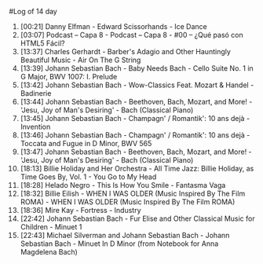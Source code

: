 #Log of 14 day

1. [00:21] Danny Elfman - Edward Scissorhands - Ice Dance
1. [03:07] Podcast – Capa 8 - Podcast – Capa 8 - #00 – ¿Qué pasó con HTML5 Fácil?
1. [13:37] Charles Gerhardt - Barber's Adagio and Other Hauntingly Beautiful Music - Air On The G String
1. [13:39] Johann Sebastian Bach - Baby Needs Bach - Cello Suite No. 1 in G Major, BWV 1007: I. Prelude
1. [13:42] Johann Sebastian Bach - Wow-Classics Feat. Mozart & Handel - Badinerie
1. [13:44] Johann Sebastian Bach - Beethoven, Bach, Mozart, and More! - 'Jesu, Joy of Man's Desiring' - Bach (Classical Piano)
1. [13:45] Johann Sebastian Bach - Champagn' / Romantik': 10 ans dejà - Invention
1. [13:46] Johann Sebastian Bach - Champagn' / Romantik': 10 ans dejà - Toccata and Fugue in D Minor, BWV 565
1. [13:47] Johann Sebastian Bach - Beethoven, Bach, Mozart, and More! - 'Jesu, Joy of Man's Desiring' - Bach (Classical Piano)
1. [18:13] Billie Holiday and Her Orchestra - All Time Jazz: Billie Holiday, as Time Goes By, Vol. 1 - You Go to My Head
1. [18:28] Helado Negro - This Is How You Smile - Fantasma Vaga
1. [18:32] Billie Eilish - WHEN I WAS OLDER (Music Inspired By The Film ROMA) - WHEN I WAS OLDER (Music Inspired By The Film ROMA)
1. [18:36] Mire Kay - Fortress - Industry
1. [22:42] Johann Sebastian Bach - Fur Elise and Other Classical Music for Children - Minuet 1
1. [22:43] Michael Silverman and Johann Sebastian Bach - Johann Sebastian Bach - Minuet In D Minor (from Notebook for Anna Magdelena Bach)
